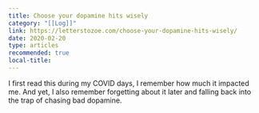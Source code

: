 ```yaml
---
title: Choose your dopamine hits wisely
category: "[[Log]]"
link: https://letterstozoe.com/choose-your-dopamine-hits-wisely/
date: 2020-02-20
type: articles
recommended: true
local-title:
---
```

I first read this during my COVID days, I remember how much it impacted me. And yet, I also remember forgetting about it later and falling back into the trap of chasing bad dopamine.